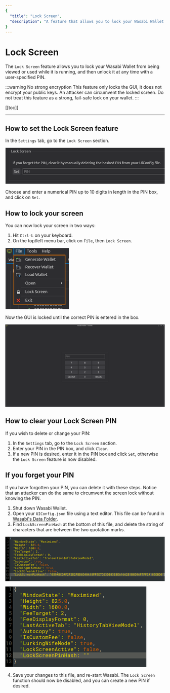 ```yaml
---
{
  "title": "Lock Screen",
  "description": "A feature that allows you to lock your Wasabi Wallet from being viewed or used while it is running, and then unlock it at any time with a user-specified PIN. This is the Wasabi documentation, an archive of knowledge about the open-source, non-custodial and privacy-focused Bitcoin wallet for desktop."
}
---
```


# Lock Screen

The `Lock Screen` feature allows you to lock your Wasabi Wallet from being viewed or used while it is running, and then unlock it at any time with a user-specified PIN.

:::warning No strong encryption
This feature only locks the GUI, it does not encrypt your public keys.
An attacker can circumvent the locked screen.
Do not treat this feature as a strong, fail-safe lock on your wallet.
:::

[[toc]]

---

## How to set the Lock Screen feature

In the `Settings` tab, go to the `Lock Screen` section.

![](/SettingsLockScreen.png)

Choose and enter a numerical PIN up to 10 digits in length in the PIN box, and click on `Set`.

## How to lock your screen

You can now lock your screen in two ways:

1. Hit `Ctrl-L` on your keyboard.
2. On the top/left menu bar, click on `File`, then `Lock Screen`.

![](/MenuFile.png)

Now the GUI is locked until the correct PIN is entered in the box.

![](/LockedScreen.png)

## How to clear your Lock Screen PIN

If you wish to delete or change your PIN:

1. In the `Settings` tab, go to the `Lock Screen` section.
2. Enter your PIN in the PIN box, and click `Clear`.
3. If a new PIN is desired, enter it in the PIN box and click `Set`, otherwise the `Lock Screen` feature is now disabled.

## If you forget your PIN

If you have forgotten your PIN, you can delete it with these steps.
Notice that an attacker can do the same to circumvent the screen lock without knowing the PIN.

1. Shut down Wasabi Wallet.
2. Open your `UIConfig.json` file using a text editor.
This file can be found in [Wasabi's Data Folder](/FAQ/FAQ-UseWasabi.md#where-can-i-find-the-wasabi-data-folder).
3. Find `LockScreenPinHash` at the bottom of this file, and delete the string of characters that are between the two quotation marks.

![](/UIConfigLocked.png)

![](/UIConfigUnlocked.png)

4. Save your changes to this file, and re-start Wasabi.
The `Lock Screen` function should now be disabled, and you can create a new PIN if desired.
